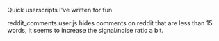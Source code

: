 Quick userscripts I've written for fun.

reddit_comments.user.js hides comments on reddit that are
less than 15 words, it seems to increase the signal/noise 
ratio a bit.